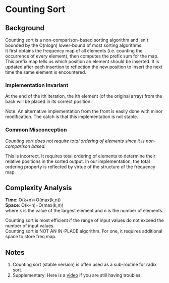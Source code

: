 # Counting Sort

## Background
Counting sort is a non-comparison-based sorting algorithm and isn't bounded by the O(nlogn) lower-bound 
of most sorting algorithms. <br>
It first obtains the frequency map of all elements (i.e. counting the occurrence of every element), then
computes the prefix sum for the map. This prefix map tells us which position an element should be inserted.
It is updated after each insertion to reflection the new position to insert the next time the same element is 
encountered. <br>

### Implementation Invariant
At the end of the ith iteration, the ith element (of the original array) from the back will be placed in 
its correct position.

Note: An alternative implementation from the front is easily done with minor modification. 
The catch is that this implementation is not stable.

### Common Misconception
_Counting sort does not require total ordering of elements since it is non-comparison based._

This is incorrect. It requires total ordering of elements to determine their relative positions in the sorted output.
In our implementation, the total ordering property is reflected by virtue of the structure of the frequency map.

## Complexity Analysis
**Time**: O(k+n)=O(max(k,n))  <br>
**Space**: O(k+n)=O(max(k,n)) <br>
where k is the value of the largest element and n is the number of elements.

Counting sort is most efficient if the range of input values do not exceed the number of input values. <br>
Counting sort is NOT AN IN-PLACE algorithm. For one, it requires additional space to store freq map. <br>

## Notes
1. Counting sort (stable version) is often used as a sub-routine for radix sort.
2. Supplementary: Here is a [video](https://www.youtube.com/watch?v=OKd534EWcdk) if you are still having troubles.

